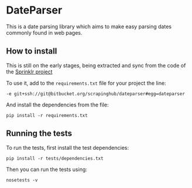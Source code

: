 DateParser
==========

This is a date parsing library which aims to make easy parsing dates
commonly found in web pages.


How to install
---------------

This is still on the early stages, being extracted and sync from the
code of the [Sprinklr project](https://bitbucket.org/scrapinghub/sprinklr-crawler)

To use it, add to the `requirements.txt` file for your project the line:

    -e git+ssh://git@bitbucket.org/scrapinghub/dateparser#egg=dateparser

And install the dependencies from the file:

    pip install -r requirements.txt


Running the tests
-----------------

To run the tests, first install the test dependencies:

    pip install -r tests/dependencies.txt


Then you can run the tests using:

    nosetests -v
